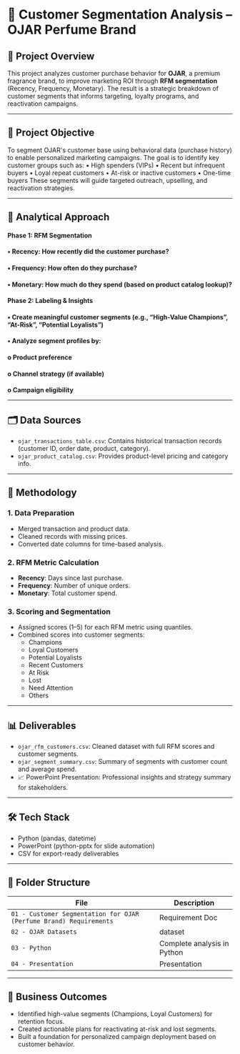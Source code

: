 # 🧼 Customer Segmentation Analysis – OJAR Perfume Brand

## 📌 Project Overview

This project analyzes customer purchase behavior for **OJAR**, a premium fragrance brand, to improve marketing ROI through **RFM segmentation** (Recency, Frequency, Monetary). The result is a strategic breakdown of customer segments that informs targeting, loyalty programs, and reactivation campaigns.

---

## 🎯 Project Objective
To segment OJAR's customer base using behavioral data (purchase history) to enable personalized marketing campaigns. The goal is to identify key customer groups such as:
•	High spenders (VIPs)
•	Recent but infrequent buyers
•	Loyal repeat customers
•	At-risk or inactive customers
•	One-time buyers
These segments will guide targeted outreach, upselling, and reactivation strategies.

---

## 🧠 Analytical Approach
<h4> Phase 1: RFM Segmentation
<h4> •	Recency: How recently did the customer purchase?
<h4> •	Frequency: How often do they purchase?
<h4> •	Monetary: How much do they spend (based on product catalog lookup)?
<h4> Phase 2: Labeling & Insights
<h4> •	Create meaningful customer segments (e.g., “High-Value Champions”, “At-Risk”, “Potential Loyalists”)
<h4> •	Analyze segment profiles by:
<h4> o	Product preference
<h4> o	Channel strategy (if available)
<h4> o	Campaign eligibility

---

## 🗂️ Data Sources

- `ojar_transactions_table.csv`: Contains historical transaction records (customer ID, order date, product, category).
- `ojar_product_catalog.csv`: Provides product-level pricing and category info.

---

## 🧠 Methodology

### 1. Data Preparation
- Merged transaction and product data.
- Cleaned records with missing prices.
- Converted date columns for time-based analysis.

### 2. RFM Metric Calculation
- **Recency**: Days since last purchase.
- **Frequency**: Number of unique orders.
- **Monetary**: Total customer spend.

### 3. Scoring and Segmentation
- Assigned scores (1–5) for each RFM metric using quantiles.
- Combined scores into customer segments:
  - Champions
  - Loyal Customers
  - Potential Loyalists
  - Recent Customers
  - At Risk
  - Lost
  - Need Attention
  - Others

---

## 📊 Deliverables

- `ojar_rfm_customers.csv`: Cleaned dataset with full RFM scores and customer segments.
- `ojar_segment_summary.csv`: Summary of segments with customer count and average spend.
- 📈 PowerPoint Presentation: Professional insights and strategy summary for stakeholders.

---

## 🛠️ Tech Stack

- Python (pandas, datetime)
- PowerPoint (python-pptx for slide automation)
- CSV for export-ready deliverables

---

## 📁 Folder Structure

| File | Description |
|------|-------------|
| `01 - Customer Segmentation for OJAR (Perfume Brand) Requirements` | Requirement Doc |
| `02 - OJAR Datasets` | dataset |
| `03 - Python` | Complete analysis in Python |
| `04 - Presentation` | Presentation |


---

## 🎯 Business Outcomes

- Identified high-value segments (Champions, Loyal Customers) for retention focus.
- Created actionable plans for reactivating at-risk and lost segments.
- Built a foundation for personalized campaign deployment based on customer behavior.


